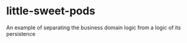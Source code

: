 # little-sweet-pods
An example of separating the business domain logic from a logic of its persistence
